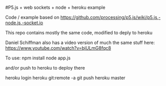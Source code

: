 #P5.js + web sockets + node + heroku example


Code / example based on
https://github.com/processing/p5.js/wiki/p5.js,-node.js,-socket.io

This repo contains mostly the same code, modified to deply to heroku

Daniel Schiffman also has a video version of much the same stuff here:
https://www.youtube.com/watch?v=bjULmG8fqc8

To use:
npm install
node app.js

and/or push to heroku to deploy there

heroku login
heroku git:remote -a <the name of your app on heroku goes here>
git push heroku master
